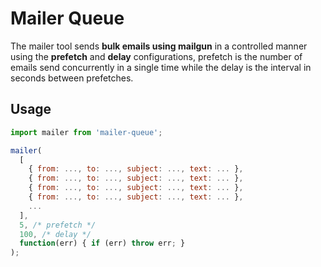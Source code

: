 # Mailer Queue

The mailer tool sends __bulk emails using mailgun__ in a controlled manner using the __prefetch__ and __delay__ configurations, prefetch is the number of emails send concurrently in a single time while the delay is the interval in seconds between prefetches.

## Usage

```javascript
import mailer from 'mailer-queue';

mailer(
  [
    { from: ..., to: ..., subject: ..., text: ... },
    { from: ..., to: ..., subject: ..., text: ... },
    { from: ..., to: ..., subject: ..., text: ... },
    { from: ..., to: ..., subject: ..., text: ... },
    ...
  ],
  5, /* prefetch */
  100, /* delay */
  function(err) { if (err) throw err; }
);
```
